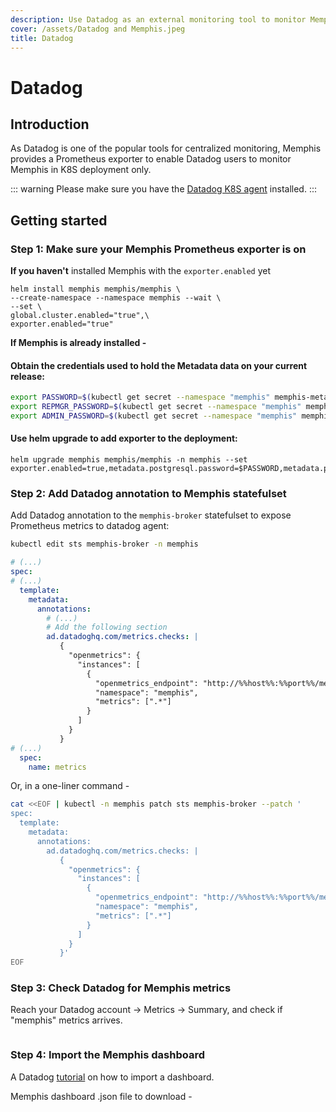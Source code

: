 ```yaml
---
description: Use Datadog as an external monitoring tool to monitor Memphis
cover: /assets/Datadog and Memphis.jpeg
title: Datadog
---
```


# Datadog

## Introduction

As Datadog is one of the popular tools for centralized monitoring, Memphis provides a Prometheus exporter to enable Datadog users to monitor Memphis in K8S deployment only.

::: warning
Please make sure you have the [Datadog K8S agent](https://docs.datadoghq.com/containers/kubernetes/installation/?tab=operator) installed.
:::

## Getting started

### Step 1: Make sure your Memphis Prometheus exporter is on

**If you haven't** installed Memphis with the `exporter.enabled` yet&#x20;

```
helm install memphis memphis/memphis \
--create-namespace --namespace memphis --wait \
--set \
global.cluster.enabled="true",\
exporter.enabled="true"
```

**If Memphis is already installed -**

#### Obtain the credentials used to hold the Metadata data on your current release:

```bash
export PASSWORD=$(kubectl get secret --namespace "memphis" memphis-metadata -o jsonpath="{.data.password}" | base64 -d)
export REPMGR_PASSWORD=$(kubectl get secret --namespace "memphis" memphis-metadata -o jsonpath="{.data.repmgr-password}" | base64 -d)
export ADMIN_PASSWORD=$(kubectl get secret --namespace "memphis" memphis-metadata-coordinator -o jsonpath="{.data.admin-password}" | base64 -d)
```

#### Use helm upgrade to add exporter to the deployment:

```
helm upgrade memphis memphis/memphis -n memphis --set exporter.enabled=true,metadata.postgresql.password=$PASSWORD,metadata.postgresql.repmgrPassword=$REPMGR_PASSWORD,metadata.pgpool.adminPassword=$ADMIN_PASSWORD
```

### Step 2: Add Datadog annotation to Memphis statefulset

Add Datadog annotation to the `memphis-broker` statefulset to expose Prometheus metrics to datadog agent:

```bash
kubectl edit sts memphis-broker -n memphis
```

```yaml
# (...)
spec:
# (...)
  template:
    metadata:
      annotations:
        # (...)
        # Add the following section
        ad.datadoghq.com/metrics.checks: |
           {
             "openmetrics": {
               "instances": [
                 {
                   "openmetrics_endpoint": "http://%%host%%:%%port%%/metrics",
                   "namespace": "memphis",
                   "metrics": [".*"]
                 }
               ]
             }
           }
# (...)
  spec:
    name: metrics
```

Or, in a one-liner command -

```bash
cat <<EOF | kubectl -n memphis patch sts memphis-broker --patch '
spec:
  template:
    metadata:
      annotations:
        ad.datadoghq.com/metrics.checks: |
           {
             "openmetrics": {
               "instances": [
                 {
                   "openmetrics_endpoint": "http://%%host%%:%%port%%/metrics",
                   "namespace": "memphis",
                   "metrics": [".*"]
                 }
               ]
             }
           }'
EOF
```

### Step 3: Check Datadog for Memphis metrics

Reach your Datadog account -> Metrics -> Summary, and check if "memphis" metrics arrives.

<figure><img src="/assets/Screenshot 2023-01-24 at 12.14.53.png" alt=""><figcaption></figcaption></figure>

### Step 4: Import the Memphis dashboard

A Datadog [tutorial](https://docs.datadoghq.com/dashboards/#copy-import-or-export-dashboard-json) on how to import a dashboard.

Memphis dashboard .json file to download -

<!-- {% embed url="https://raw.githubusercontent.com/memphisdev/gitbook-backup/master/dashboard-gui/integrations/monitoring/MemphisDashboard.json" %} -->
